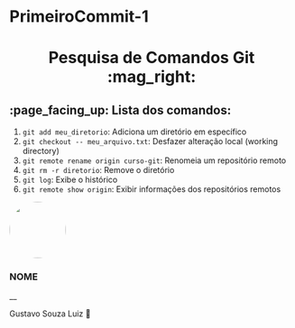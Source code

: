 # PrimeiroCommit-1
<h1 align="center">Pesquisa de Comandos Git :mag_right:</h1>

<h2> :page_facing_up: Lista dos comandos:</h2>

1. `git add meu_diretorio`: Adiciona um diretório em específico
2. `git checkout -- meu_arquivo.txt`: Desfazer alteração local (working directory)
3. `git remote rename origin curso-git`: Renomeia um repositório remoto
4. `git rm -r diretorio`: Remove o diretório
5. `git log`: Exibe o histórico
6. `git remote show origin`: Exibir informações dos repositórios remotos
<img style="border-radius: 50%" src="https://yt3.googleusercontent.com/kY6BDP9hgGonQrjWgbQDmhsHOW-YZ08q5xvClxNzc1f5XV2E65RRQSNNQzZfJT3qaKxWX-H6Ng=s900-c-k-c0x00ffffff-no-rj" width= "100px" alt=""/>

### NOME
__

Gustavo Souza Luiz :monocle_face:
